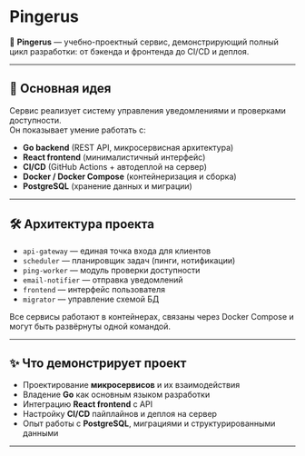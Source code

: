 # Pingerus

🚀 **Pingerus** — учебно-проектный сервис, демонстрирующий полный цикл разработки: от бэкенда и фронтенда до CI/CD и деплоя.

---

## 🔑 Основная идея
Сервис реализует систему управления уведомлениями и проверками доступности.  
Он показывает умение работать с:
- **Go backend** (REST API, микросервисная архитектура)
- **React frontend** (минималистичный интерфейс)
- **CI/CD** (GitHub Actions + автодеплой на сервер)
- **Docker / Docker Compose** (контейнеризация и сборка)
- **PostgreSQL** (хранение данных и миграции)

---

## 🛠️ Архитектура проекта
- `api-gateway` — единая точка входа для клиентов
- `scheduler` — планировщик задач (пинги, нотификации)
- `ping-worker` — модуль проверки доступности
- `email-notifier` — отправка уведомлений
- `frontend` — интерфейс пользователя
- `migrator` — управление схемой БД

Все сервисы работают в контейнерах, связаны через Docker Compose и могут быть развёрнуты одной командой.

---

## ✨ Что демонстрирует проект
- Проектирование **микросервисов** и их взаимодействия
- Владение **Go** как основным языком разработки
- Интеграцию **React frontend** с API
- Настройку **CI/CD** пайплайнов и деплоя на сервер
- Опыт работы с **PostgreSQL**, миграциями и структурированными данными

---